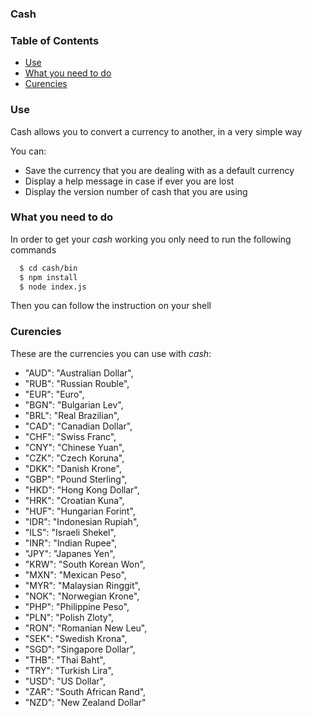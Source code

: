 ### Cash

### Table of Contents
- [Use](#use)
- [What you need to do](#what-you-to-do)
- [Curencies](#curencies)

### Use

Cash allows you to convert a currency to another, in a very simple way

You can:

* Save the currency that you are dealing with as a default currency
* Display a help message in case if ever you are lost
* Display the version number of cash that you are using

### What you need to do

In order to get your *cash* working you only need to run the following commands

```sh
  $ cd cash/bin
  $ npm install
  $ node index.js 
```

Then you can follow the instruction on your shell

### Curencies

These are the currencies you can use with *cash*:

* "AUD": "Australian Dollar",
* "RUB": "Russian Rouble",
* "EUR": "Euro",
* "BGN": "Bulgarian Lev",
* "BRL": "Real Brazilian",
* "CAD": "Canadian Dollar",
* "CHF": "Swiss Franc",
* "CNY": "Chinese Yuan",
* "CZK": "Czech Koruna",
* "DKK": "Danish Krone",
* "GBP": "Pound Sterling",
* "HKD": "Hong Kong Dollar",
* "HRK": "Croatian Kuna",
* "HUF": "Hungarian Forint",
* "IDR": "Indonesian Rupiah",
* "ILS": "Israeli Shekel",
* "INR": "Indian Rupee",
* "JPY": "Japanes Yen",
* "KRW": "South Korean Won",
* "MXN": "Mexican Peso",
* "MYR": "Malaysian Ringgit",
* "NOK": "Norwegian Krone",
* "PHP": "Philippine Peso",
* "PLN": "Polish Zloty",
* "RON": "Romanian New Leu",
* "SEK": "Swedish Krona",
* "SGD": "Singapore Dollar",
* "THB": "Thai Baht",
* "TRY": "Turkish Lira",
* "USD": "US Dollar",
* "ZAR": "South African Rand",
* "NZD": "New Zealand Dollar"

